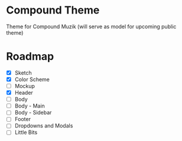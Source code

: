 Compound Theme
==============

Theme for Compound Muzik (will serve as model for upcoming public theme)

Roadmap
=========

- [x] Sketch
- [x] Color Scheme
- [ ] Mockup
- [x] Header
- [ ] Body
- [ ] Body - Main
- [ ] Body - Sidebar
- [ ] Footer
- [ ] Dropdowns and Modals
- [ ] Little Bits
